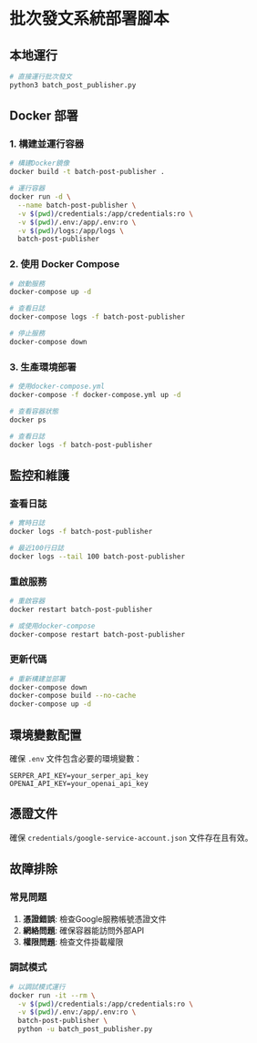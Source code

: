 # 批次發文系統部署腳本

## 本地運行
```bash
# 直接運行批次發文
python3 batch_post_publisher.py
```

## Docker 部署

### 1. 構建並運行容器
```bash
# 構建Docker鏡像
docker build -t batch-post-publisher .

# 運行容器
docker run -d \
  --name batch-post-publisher \
  -v $(pwd)/credentials:/app/credentials:ro \
  -v $(pwd)/.env:/app/.env:ro \
  -v $(pwd)/logs:/app/logs \
  batch-post-publisher
```

### 2. 使用 Docker Compose
```bash
# 啟動服務
docker-compose up -d

# 查看日誌
docker-compose logs -f batch-post-publisher

# 停止服務
docker-compose down
```

### 3. 生產環境部署
```bash
# 使用docker-compose.yml
docker-compose -f docker-compose.yml up -d

# 查看容器狀態
docker ps

# 查看日誌
docker logs -f batch-post-publisher
```

## 監控和維護

### 查看日誌
```bash
# 實時日誌
docker logs -f batch-post-publisher

# 最近100行日誌
docker logs --tail 100 batch-post-publisher
```

### 重啟服務
```bash
# 重啟容器
docker restart batch-post-publisher

# 或使用docker-compose
docker-compose restart batch-post-publisher
```

### 更新代碼
```bash
# 重新構建並部署
docker-compose down
docker-compose build --no-cache
docker-compose up -d
```

## 環境變數配置

確保 `.env` 文件包含必要的環境變數：
```env
SERPER_API_KEY=your_serper_api_key
OPENAI_API_KEY=your_openai_api_key
```

## 憑證文件

確保 `credentials/google-service-account.json` 文件存在且有效。

## 故障排除

### 常見問題
1. **憑證錯誤**: 檢查Google服務帳號憑證文件
2. **網絡問題**: 確保容器能訪問外部API
3. **權限問題**: 檢查文件掛載權限

### 調試模式
```bash
# 以調試模式運行
docker run -it --rm \
  -v $(pwd)/credentials:/app/credentials:ro \
  -v $(pwd)/.env:/app/.env:ro \
  batch-post-publisher \
  python -u batch_post_publisher.py
```























